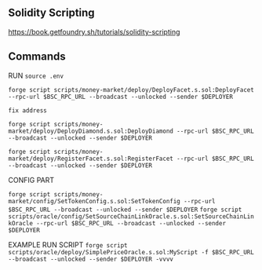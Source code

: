 ## Solidity Scripting

https://book.getfoundry.sh/tutorials/solidity-scripting


## Commands

RUN `source .env`

`forge script scripts/money-market/deploy/DeployFacet.s.sol:DeployFacet --rpc-url $BSC_RPC_URL --broadcast --unlocked --sender $DEPLOYER`

`fix address`

`forge script scripts/money-market/deploy/DeployDiamond.s.sol:DeployDiamond --rpc-url $BSC_RPC_URL --broadcast --unlocked --sender $DEPLOYER`

`forge script scripts/money-market/deploy/RegisterFacet.s.sol:RegisterFacet --rpc-url $BSC_RPC_URL --broadcast --unlocked --sender $DEPLOYER`



CONFIG PART

`forge script scripts/money-market/config/SetTokenConfig.s.sol:SetTokenConfig --rpc-url $BSC_RPC_URL --broadcast --unlocked --sender $DEPLOYER`
`forge script scripts/oracle/config/SetSourceChainLinkOracle.s.sol:SetSourceChainLinkOracle --rpc-url $BSC_RPC_URL --broadcast --unlocked --sender $DEPLOYER`



EXAMPLE RUN SCRIPT `forge script scripts/oracle/deploy/SimplePriceOracle.s.sol:MyScript -f $BSC_RPC_URL --broadcast --unlocked --sender $DEPLOYER -vvvv`